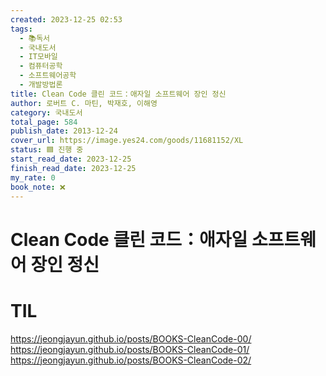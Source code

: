 ```yaml
---
created: 2023-12-25 02:53
tags:
  - 📚독서
  - 국내도서
  - IT모바일
  - 컴퓨터공학
  - 소프트웨어공학
  - 개발방법론
title: Clean Code 클린 코드：애자일 소프트웨어 장인 정신
author: 로버트 C. 마틴, 박재호, 이해영
category: 국내도서
total_page: 584
publish_date: 2013-12-24
cover_url: https://image.yes24.com/goods/11681152/XL
status: 🟦 진행 중
start_read_date: 2023-12-25
finish_read_date: 2023-12-25
my_rate: 0
book_note: ❌
---
```


# Clean Code 클린 코드：애자일 소프트웨어 장인 정신

# TIL
https://jeongjayun.github.io/posts/BOOKS-CleanCode-00/<br>
https://jeongjayun.github.io/posts/BOOKS-CleanCode-01/<Br>
https://jeongjayun.github.io/posts/BOOKS-CleanCode-02/<br>